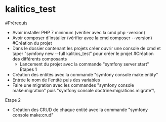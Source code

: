 # kalitics_test
#Prérequis
- Avoir installer PHP 7 minimum (vérifier avec la cmd php -version)
- Avoir composer d'installer (vérifier avec la cmd composer --version)
#Création du projet
- Dans le dossier contenant les projets créer ouvrir une console de cmd et taper "symfony new --full kalitics_test" pour créer le projet
#Création des différents composants
    - Lancement du projet avec la commande "symfony server:start"
\
Etapes 1 
- Création des entités avec la commande "symfony console make:entity"
- Entrée le nom de l'entité puis des variables
- Faire une migration avec les commandes "symfony console make:migration" puis "symfony console doctrine:migrations:migrate"\

Etape 2
- Création des CRUD de chaque entité avec la commande "symfony console make:crud"
